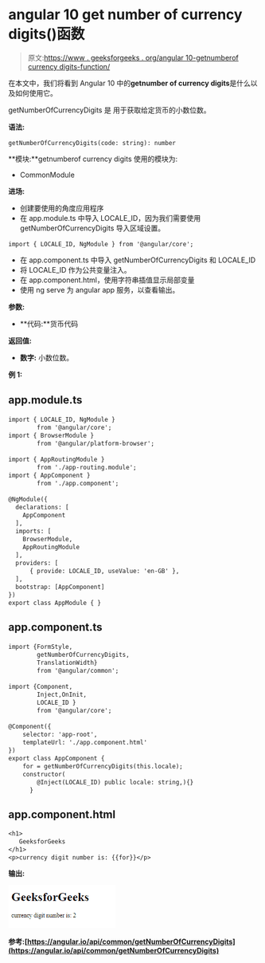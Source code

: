 # angular 10 get number of currency digits()函数

> 原文:[https://www . geeksforgeeks . org/angular 10-getnumberof currency digits-function/](https://www.geeksforgeeks.org/angular10-getnumberofcurrencydigits-function/)

在本文中，我们将看到 Angular 10 中的**getnumber of currency digits**是什么以及如何使用它。

getNumberOfCurrencyDigits 是 用于获取给定货币的小数位数。

**语法:**

```
getNumberOfCurrencyDigits(code: string): number
```

**模块:**getnumberof currency digits 使用的模块为:

*   CommonModule

**进场:**

*   创建要使用的角度应用程序
*   在 app.module.ts 中导入 LOCALE_ID，因为我们需要使用 getNumberOfCurrencyDigits 导入区域设置。

```
import { LOCALE_ID, NgModule } from '@angular/core';
```

*   在 app.component.ts 中导入 getNumberOfCurrencyDigits 和 LOCALE_ID
*   将 LOCALE_ID 作为公共变量注入。
*   在 app.component.html，使用字符串插值显示局部变量
*   使用 ng serve 为 angular app 服务，以查看输出。

**参数:**

*   **代码:**货币代码

**返回值:**

*   **数字:** 小数位数。

**例 1:**

## app.module.ts

```
import { LOCALE_ID, NgModule } 
        from '@angular/core';
import { BrowserModule } 
        from '@angular/platform-browser';

import { AppRoutingModule } 
        from './app-routing.module';
import { AppComponent }
        from './app.component';

@NgModule({
  declarations: [
    AppComponent
  ],
  imports: [
    BrowserModule,
    AppRoutingModule
  ],
  providers: [
      { provide: LOCALE_ID, useValue: 'en-GB' },
  ],
  bootstrap: [AppComponent]
})
export class AppModule { }
```

## app.component.ts

```
import {FormStyle,
        getNumberOfCurrencyDigits, 
        TranslationWidth} 
        from '@angular/common';

import {Component, 
        Inject,OnInit, 
        LOCALE_ID } 
        from '@angular/core';

@Component({
    selector: 'app-root',
    templateUrl: './app.component.html'
})
export class AppComponent {
    for = getNumberOfCurrencyDigits(this.locale);
    constructor(
        @Inject(LOCALE_ID) public locale: string,){}
      }
```

## app.component.html

```
<h1>
   GeeksforGeeks
</h1>
<p>currency digit number is: {{for}}</p>
```

**输出:**

![](img/ea37685634bc9c523f495232e7cc6f00.png)

**参考:**[](https://angular.io/api/common/getLocaleCurrencyName)**[https://angular.io/api/common/getNumberOfCurrencyDigits](https://angular.io/api/common/getNumberOfCurrencyDigits)**